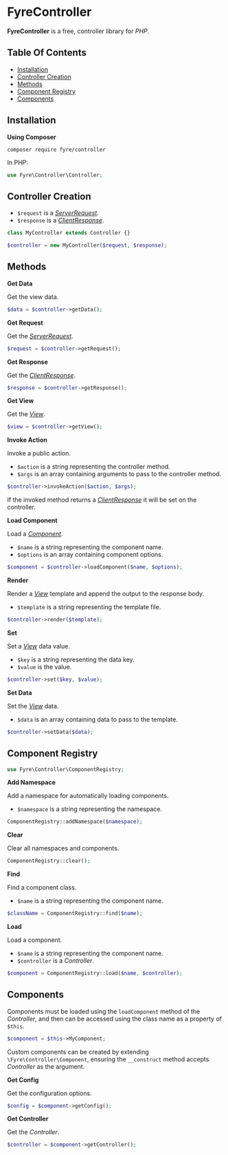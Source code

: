 # FyreController

**FyreController** is a free, controller library for *PHP*.


## Table Of Contents
- [Installation](#installation)
- [Controller Creation](#controller-creation)
- [Methods](#methods)
- [Component Registry](#component-registry)
- [Components](#components)



## Installation

**Using Composer**

```
composer require fyre/controller
```

In PHP:

```php
use Fyre\Controller\Controller;
```


## Controller Creation

- `$request` is a [*ServerRequest*](https://github.com/elusivecodes/FyreServer#server-requests).
- `$response` is a [*ClientResponse*](https://github.com/elusivecodes/FyreServer#client-responses).

```php
class MyController extends Controller {}

$controller = new MyController($request, $response);
```


## Methods

**Get Data**

Get the view data.

```php
$data = $controller->getData();
```

**Get Request**

Get the [*ServerRequest*](https://github.com/elusivecodes/FyreServer#server-requests).

```php
$request = $controller->getRequest();
```

**Get Response**

Get the [*ClientResponse*](https://github.com/elusivecodes/FyreServer#client-responses).

```php
$response = $controller->getResponse();
```

**Get View**

Get the [*View*](https://github.com/elusivecodes/FyreView).

```php
$view = $controller->getView();
```

**Invoke Action**

Invoke a public action.

- `$action` is a string representing the controller method.
- `$args` is an array containing arguments to pass to the controller method.

```php
$controller->invokeAction($action, $args);
```

If the invoked method returns a [*ClientResponse*](https://github.com/elusivecodes/FyreServer#client-responses) it will be set on the controller.

**Load Component**

Load a [*Component*](#components).

- `$name` is a string representing the component name.
- `$options` is an array containing component options.

```php
$component = $controller->loadComponent($name, $options);
```

**Render**

Render a [*View*](https://github.com/elusivecodes/FyreView) template and append the output to the response body.

- `$template` is a string representing the template file.

```php
$controller->render($template);
```

**Set**

Set a [*View*](https://github.com/elusivecodes/FyreView) data value.

- `$key` is a string representing the data key.
- `$value` is the value.

```php
$controller->set($key, $value);
```

**Set Data**

Set the [*View*](https://github.com/elusivecodes/FyreView) data.

- `$data` is an array containing data to pass to the template.

```php
$controller->setData($data);
```


## Component Registry

```php
use Fyre\Controller\ComponentRegistry;
```

**Add Namespace**

Add a namespace for automatically loading components.

- `$namespace` is a string representing the namespace.

```php
ComponentRegistry::addNamespace($namespace);
```

**Clear**

Clear all namespaces and components.

```php
ComponentRegistry::clear();
```

**Find**

Find a component class.

- `$name` is a string representing the component name.

```php
$className = ComponentRegistry::find($name);
```

**Load**

Load a component.

- `$name` is a string representing the component name.
- `$controller` is a *Controller*.

```php
$component = ComponentRegistry::load($name, $controller);
```


## Components

Components must be loaded using the `loadComponent` method of the *Controller*, and then can be accessed using the class name as a property of `$this`.

```php
$component = $this->MyComponent;
```

Custom components can be created by extending `\Fyre\Controller\Component`, ensuring the `__construct` method accepts *Controller* as the argument.

**Get Config**

Get the configuration options.

```php
$config = $component->getConfig();
```

**Get Controller**

Get the *Controller*.

```php
$controller = $component->getController();
```